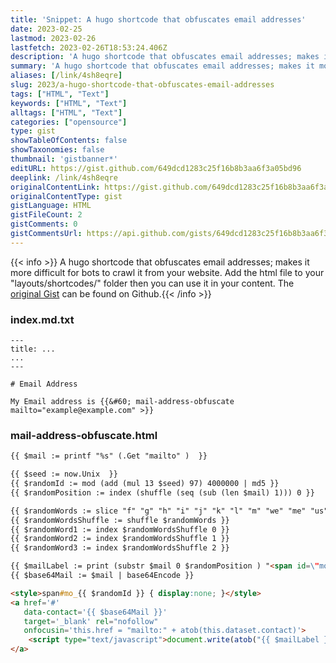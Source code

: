 ```yaml
---
title: 'Snippet: A hugo shortcode that obfuscates email addresses'
date: 2023-02-25
lastmod: 2023-02-26
lastfetch: 2023-02-26T18:53:24.406Z
description: 'A hugo shortcode that obfuscates email addresses; makes it more difficult for bots to crawl it from your website. Add the html file to your "layouts/shortcodes/" folder then you can use it in your content.'
summary: 'A hugo shortcode that obfuscates email addresses; makes it more difficult for bots to crawl it from your website. Add the html file to your "layouts/shortcodes/" folder then you can use it in your content.'
aliases: [/link/4sh8eqre]
slug: 2023/a-hugo-shortcode-that-obfuscates-email-addresses
tags: ["HTML", "Text"]
keywords: ["HTML", "Text"]
alltags: ["HTML", "Text"]
categories: ["opensource"]
type: gist
showTableOfContents: false
showTaxonomies: false
thumbnail: 'gistbanner*'
editURL: https://gist.github.com/649dcd1283c25f16b8b3aa6f3a05bd96
deeplink: /link/4sh8eqre
originalContentLink: https://gist.github.com/649dcd1283c25f16b8b3aa6f3a05bd96
originalContentType: gist
gistLanguage: HTML
gistFileCount: 2
gistComments: 0
gistCommentsUrl: https://api.github.com/gists/649dcd1283c25f16b8b3aa6f3a05bd96/comments
---
```


{{< info >}} A hugo shortcode that obfuscates email addresses; makes it more difficult for bots to crawl it from your website. Add the html file to your "layouts/shortcodes/" folder then you can use it in your content. The [original Gist](https://gist.github.com/649dcd1283c25f16b8b3aa6f3a05bd96) can be found on Github.{{< /info >}}


### index.md.txt

```Text
---
title: ...
...
---

# Email Address

My Email address is {{&#60; mail-address-obfuscate mailto="example@example.com" >}}

```

### mail-address-obfuscate.html

```HTML
{{ $mail := printf "%s" (.Get "mailto" )  }}

{{ $seed := now.Unix  }}
{{ $randomId := mod (add (mul 13 $seed) 97) 4000000 | md5 }}
{{ $randomPosition := index (shuffle (seq (sub (len $mail) 1))) 0 }}

{{ $randomWords := slice "f" "g" "h" "i" "j" "k" "l" "m" "we" "me" "us" "up" "so" "by" "if" "it" "at" "am" "an" "be" "do" "bag" "bat" "bit" "bet" "bun" "bus" "but" "dot" "duh" "dip" "dig" "dim" "den" "did" "fit" "fan" "fun" "fin" }}
{{ $randomWordsShuffle := shuffle $randomWords }}
{{ $randomWord1 := index $randomWordsShuffle 0 }}
{{ $randomWord2 := index $randomWordsShuffle 1 }}
{{ $randomWord3 := index $randomWordsShuffle 2 }}

{{ $mailLabel := print (substr $mail 0 $randomPosition ) "<span id=\"mo_" $randomId "\">" $randomWord1 "" $randomWord2 "" $randomWord3 "</span>" (substr $mail $randomPosition (sub (len $mail) 1) ) | base64Encode }}
{{ $base64Mail := $mail | base64Encode }}

<style>span#mo_{{ $randomId }} { display:none; }</style>
<a href='#'
   data-contact='{{ $base64Mail }}'
   target='_blank' rel="nofollow"
   onfocusin='this.href = "mailto:" + atob(this.dataset.contact)'>
    <script type="text/javascript">document.write(atob("{{ $mailLabel }}"));</script>
</a>

```

